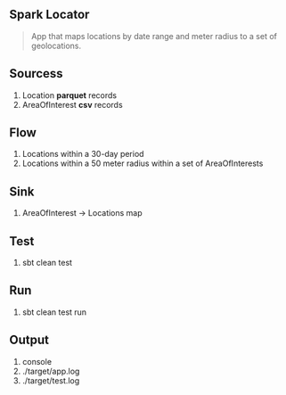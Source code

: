 Spark Locator
-------------
>App that maps locations by date range and meter radius to a set of geolocations.

Sourcess
-------
1. Location **parquet** records
2. AreaOfInterest **csv** records

Flow
----
1. Locations within a 30-day period
2. Locations within a 50 meter radius within a set of AreaOfInterests

Sink
----
1. AreaOfInterest -> Locations map

Test
----
1. sbt clean test

Run
---
1. sbt clean test run
 
Output
------
1. console
2. ./target/app.log
3. ./target/test.log